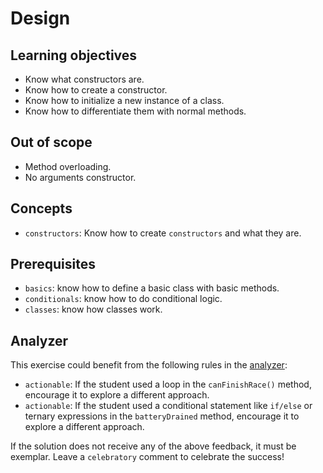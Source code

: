 # Design

## Learning objectives

- Know what constructors are.
- Know how to create a constructor.
- Know how to initialize a new instance of a class.
- Know how to differentiate them with normal methods.

## Out of scope

- Method overloading.
- No arguments constructor.

## Concepts

- `constructors`: Know how to create `constructors` and what they are.

## Prerequisites

- `basics`: know how to define a basic class with basic methods.
- `conditionals`: know how to do conditional logic.
- `classes`: know how classes work.

## Analyzer

This exercise could benefit from the following rules in the [analyzer]:

- `actionable`: If the student used a loop in the `canFinishRace()` method, encourage it to explore a different approach.
- `actionable`: If the student used a conditional statement like `if/else` or ternary expressions in the `batteryDrained` method, encourage it to explore a different approach.

If the solution does not receive any of the above feedback, it must be exemplar.
Leave a `celebratory` comment to celebrate the success!

[analyzer]: https://github.com/exercism/java-analyzer
